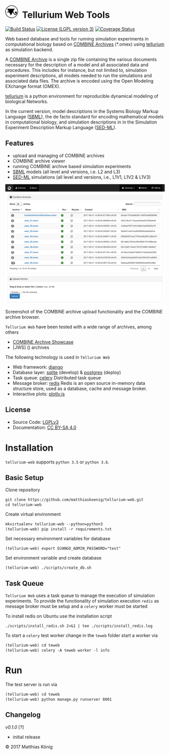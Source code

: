 <h1><img title="tellurium logo" src="./teweb/combine/static/combine/images/logos/te-web.png" height="40" />&nbsp;&nbsp;Tellurium Web Tools</h1>

[![Build Status](https://travis-ci.org/matthiaskoenig/tellurium-web.svg?branch=develop)](https://travis-ci.org/matthiaskoenig/tellurium-web)
[![License (LGPL version 3)](https://img.shields.io/badge/license-LGPLv3.0-blue.svg?style=flat-square)](http://opensource.org/licenses/LGPL-3.0)
[![Coverage Status](https://coveralls.io/repos/github/matthiaskoenig/tellurium-web/badge.svg?branch=master)](https://coveralls.io/github/matthiaskoenig/tellurium-web?branch=master)

Web based database and tools for running simulation experiments in computational biology 
based on [COMBINE Archives](http://co.mbine.org/documents/archive) (*.omex) 
using [tellurium](http://tellurium.analogmachine.org/) as simulation backend. 

A [COMBINE Archive](http://co.mbine.org/documents/archive) is a single zip file containing the various documents 
necessary for the description of a model and all associated data and procedures. 
This includes for instance, but not limited to, simulation experiment descriptions, 
all models needed to run the simulations and associated data files. 
The archive is encoded using the Open Modeling EXchange format (OMEX).

[tellurium](http://tellurium.analogmachine.org/) is a python environment for reproducible dynamical modeling 
of biological Networks. 

In the current version, model descriptions in the Systems Biology Markup Language ([SBML](http://sbml.org)), the 
de facto standard for encoding mathematical models in computational biology, and simulation descriptions in 
in the Simulation Experiment Description Markup Language ([SED-ML](http://sed-ml.org)). 


## Features
- upload and managing of COMBINE archives
- COMBINE archive viewer
- running COMBINE archive based simulation experiments
- [SBML](http://sbml.org) models (all level and versions, i.e. L2 and L3)
- [SED-ML](http://sed-ml.org) simulations (all level and versions, i.e., L1V1, L1V2 & L1V3)

<img title="Screenshot Tellurium Web Tools" src="./docs/images/screenshot-0.1.png" width="600" />

Screenshot of the COMBINE archive upload functionality and the COMBINE archive browser.

`Tellurium Web` have been tested with a wide range of archives, among others 
- [COMBINE Archive Showcase](https://github.com/SemsProject/CombineArchiveShowCase)
- [JWS] () archives

The following technology is used in `Tellurium Web`
* Web framework: [django](https://www.djangoproject.com/)
* Database layer: [sqlite](https://www.sqlite.org/) (develop) & [postgres](https://www.postgresql.org/) (deploy)
* Task queue: [celery](http://www.celeryproject.org/) Distributed task queue
* Message broker: [redis](https://redis.io/) Redis is an open source in-memory data structure store, used as a database, cache and message broker.
* Interactive plots: [plotly.js](https://github.com/plotly/plotly.js)

## License
* Source Code: [LGPLv3](http://opensource.org/licenses/LGPL-3.0)
* Documentation: [CC BY-SA 4.0](http://creativecommons.org/licenses/by-sa/4.0/)


# Installation
`tellurium-web` supports `python 3.5` or `python 3.6`.

## Basic Setup
Clone repository
```
git clone https://github.com/matthiaskoenig/tellurium-web.git
cd tellurium-web
```
Create virtual environment
```
mkvirtualenv tellurium-web --python=python3
(tellurium-web) pip install -r requirements.txt
```
Set necessary environment variables for database
```
(tellurium-web) export DJANGO_ADMIN_PASSWORD="test"
```
Set environment variable and create database
```
(tellurium-web) ./scripts/create_db.sh
```

## Task Queue
`Tellurium Web` uses a task queue to manage the execution of simulation experiments. 
To provide the functionality of simulation execution `redis` as message broker must be setup 
and a `celery` worker must be started

To install redis on Ubuntu use the installation script
```
./scripts/install_redis.sh 2>&1 | tee ./scripts/install_redis.log
```

To start a `celery` test worker change in the `teweb` folder start a worker via
```
(tellurium-web) cd teweb
(tellurium-web) celery -A teweb worker -l info
```

# Run
The test server is run via
```
(tellurium-web) cd teweb
(tellurium-web) python manage.py runserver 8001
```

## Changelog
*v0.1.0* [?]
- initial release


&copy; 2017 Matthias König

